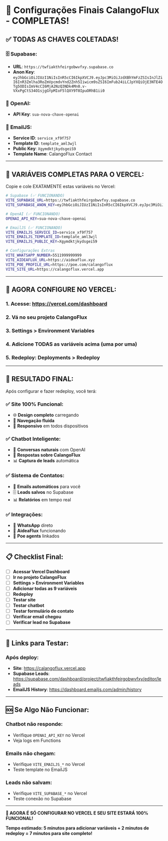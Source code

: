 # 🚀 Configurações Finais CalangoFlux - COMPLETAS!

## ✅ **TODAS AS CHAVES COLETADAS!**

### 🗄️ **Supabase:**
- **URL**: `https://twfiakthfeirgobwvfxy.supabase.co`
- **Anon Key**: `eyJhbGciOiJIUzI1NiIsInR5cCI6IkpXVCJ9.eyJpc3MiOiJzdXBhYmFzZSIsInJlZiI6InR3Zmlha3RoZmVpcmdvYnd2Znh5Iiwicm9sZSI6ImFub24iLCJpYXQiOjE3NTE4OTg5ODIsImV4cCI6MjA2NzQ3NDk4Mn0.v-VXxPgCtS34O1sjgGYpMIoF5lQXY9T0IpuORhB1ii0`

### 🤖 **OpenAI:**
- **API Key**: `sua-nova-chave-openai`

### 📧 **EmailJS:**
- **Service ID**: `service_xf9f757`
- **Template ID**: `template_aml3wjl`
- **Public Key**: `XgymdktjkydsgeiS9`
- **Template Name**: CalangoFlux Contact

---

## 🔧 **VARIÁVEIS COMPLETAS PARA O VERCEL:**

Copie e cole EXATAMENTE estas variáveis no Vercel:

```bash
# Supabase (✅ FUNCIONANDO)
VITE_SUPABASE_URL=https://twfiakthfeirgobwvfxy.supabase.co
VITE_SUPABASE_ANON_KEY=eyJhbGciOiJIUzI1NiIsInR5cCI6IkpXVCJ9.eyJpc3MiOiJzdXBhYmFzZSIsInJlZiI6InR3Zmlha3RoZmVpcmdvYnd2Znh5Iiwicm9sZSI6ImFub24iLCJpYXQiOjE3NTE4OTg5ODIsImV4cCI6MjA2NzQ3NDk4Mn0.v-VXxPgCtS34O1sjgGYpMIoF5lQXY9T0IpuORhB1ii0

# OpenAI (✅ FUNCIONANDO)
OPENAI_API_KEY=sua-nova-chave-openai

# EmailJS (✅ FUNCIONANDO)
VITE_EMAILJS_SERVICE_ID=service_xf9f757
VITE_EMAILJS_TEMPLATE_ID=template_aml3wjl
VITE_EMAILJS_PUBLIC_KEY=XgymdktjkydsgeiS9

# Configurações Extras
VITE_WHATSAPP_NUMBER=5511999999999
VITE_AIDEAFLUX_URL=https://aideaflux.xyz
VITE_POE_PROFILE_URL=https://poe.com/calangoflux
VITE_SITE_URL=https://calangoflux.vercel.app
```

---

## 🚀 **AGORA CONFIGURE NO VERCEL:**

### 1. **Acesse**: https://vercel.com/dashboard
### 2. **Vá no seu projeto CalangoFlux**
### 3. **Settings > Environment Variables**
### 4. **Adicione TODAS as variáveis acima** (uma por uma)
### 5. **Redeploy**: Deployments > Redeploy

---

## 🎉 **RESULTADO FINAL:**

Após configurar e fazer redeploy, você terá:

### ✅ **Site 100% Funcional:**
- 🌐 **Design completo** carregando
- 🦎 **Navegação fluida** 
- 📱 **Responsivo** em todos dispositivos

### ✅ **Chatbot Inteligente:**
- 🤖 **Conversas naturais** com OpenAI
- 🎯 **Respostas sobre CalangoFlux**
- 📊 **Captura de leads** automática

### ✅ **Sistema de Contatos:**
- 📧 **Emails automáticos** para você
- 🗄️ **Leads salvos** no Supabase
- 📊 **Relatórios** em tempo real

### ✅ **Integrações:**
- 🔗 **WhatsApp** direto
- 🚀 **AideaFlux** funcionando
- 👥 **Poe agents** linkados

---

## 📋 **Checklist Final:**

- [ ] **Acessar Vercel Dashboard**
- [ ] **Ir no projeto CalangoFlux**
- [ ] **Settings > Environment Variables**
- [ ] **Adicionar todas as 9 variáveis**
- [ ] **Redeploy**
- [ ] **Testar site**
- [ ] **Testar chatbot**
- [ ] **Testar formulário de contato**
- [ ] **Verificar email chegou**
- [ ] **Verificar lead no Supabase**

---

## 🎯 **Links para Testar:**

### Após deploy:
- **Site**: https://calangoflux.vercel.app
- **Supabase Leads**: https://supabase.com/dashboard/project/twfiakthfeirgobwvfxy/editor/leads
- **EmailJS History**: https://dashboard.emailjs.com/admin/history

---

## 🆘 **Se Algo Não Funcionar:**

### Chatbot não responde:
- Verifique `OPENAI_API_KEY` no Vercel
- Veja logs em Functions

### Emails não chegam:
- Verifique `VITE_EMAILJS_*` no Vercel
- Teste template no EmailJS

### Leads não salvam:
- Verifique `VITE_SUPABASE_*` no Vercel
- Teste conexão no Supabase

---

**🦎 AGORA É SÓ CONFIGURAR NO VERCEL E SEU SITE ESTARÁ 100% FUNCIONAL!**

**Tempo estimado: 5 minutos para adicionar variáveis + 2 minutos de redeploy = 7 minutos para site completo!**
